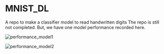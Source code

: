 # MNIST_DL
A repo to make a classifier model to read handwritten digits
The repo is still not completed. But, we have one model performance recorded here.

![performance_model1](https://github.com/k87rte/MNIST_DL/assets/138688681/2291e5bd-f577-4b2f-b213-db95a4b41fd7)

![performance_model2](https://github.com/k87rte/MNIST_DL/assets/138688681/3587b372-0ad2-41bf-b175-61b63ebc72dd)
